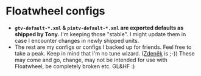 # Floatwheel configs

* **`gtv-default-*.xml` & `pintv-default-*.xml` are exported defaults as shipped by Tony.** I'm keeping those "stable". I might update them in case I encounter changes in newly shipped units.
* The rest are my configs or configs I backed up for friends. Feel free to take a peak. Keep in mind that I'm no tune wizard. ([Zdeněk](https://www.instagram.com/louckazdenekjr/) is ;-)) These may come and go, change, may not be intended for use with Floatwheel, be completely broken etc. GL&HF :)
